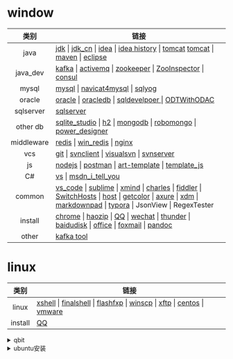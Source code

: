 # window
|类别|链接|
|:---:|---|
|java| [jdk](https://www.oracle.com/technetwork/java/javase/downloads/index.html) \| [jdk_cn](https://www.oracle.com/technetwork/cn/java/javase/downloads/index.html) \| [idea](https://www.jetbrains.com/idea/) \| [idea history](https://www.jetbrains.com/idea/download/other.html) \| [tomcat](http://tomcat.apache.org/) [tomcat](http://archive.apache.org/dist/tomcat/) \| [maven](http://maven.apache.org/download.cgi) \| [eclipse](https://www.eclipse.org/downloads/) |
|java_dev| [kafka](http://kafka.apache.org/) \| [activemq](http://activemq.apache.org/) \| [zookeeper](https://zookeeper.apache.org/) \| [ZooInspector](https://pan.baidu.com/disk/home#/all?path=%2F&vmode=list) \| [consul](https://www.consul.io/) |
|mysql|[mysql](https://www.mysql.com/downloads/) \| [navicat4mysql](https://www.navicat.com.cn/) \| [sqlyog](https://sqlyog.en.softonic.com/)|
|oracle|[oracle](https://www.oracle.com/cn/downloads/) \| [oracledb](https://www.oracle.com/technetwork/cn/database/enterprise-edition/downloads/index.html) \| [sqldevelpoer ](https://www.oracle.com/technetwork/cn/developer-tools/sql-developer/downloads/index.html) \| [ODTWithODAC](https://www.oracle.com/technetwork/cn/topics/dotnet/whatsnew/index.html) |
|sqlserver| [sqlserver](https://msdn.itellyou.cn/) |
|other db| [sqlite_studio](https://sqlitestudio.pl/index.rvt?act=download) \| [h2](http://www.h2database.com/html/main.html) \| [mongodb](https://www.mongodb.com/) \| [robomongo](https://robomongo.org/) \| [power_designer](http://powerdesigner.de/) |
|middleware|[redis](https://redis.io/) \| [win_redis](https://github.com/microsoftarchive/redis/releases) \| [nginx](http://www.nginx.cn/) |
|vcs| [git](https://www.git-scm.com/download) \| [svnclient](https://tortoisesvn.net/) \| [visualsvn](https://www.visualsvn.com/visualsvn/download/) \| [svnserver](https://www.collab.net/downloads/subversion) |
|js|[nodejs](http://nodejs.cn/) \| [postman](https://www.getpostman.com/downloads/) \| [art-template](https://aui.github.io/art-template/) \| [template_js](https://www.bootcdn.cn/template_js/) |
|C#|[vs](https://visualstudio.microsoft.com/zh-hans/downloads/) \| [msdn_i_tell_you](https://msdn.itellyou.cn/)|
|common|[vs_code](https://code.visualstudio.com/) \| [sublime](http://www.sublimetext.com/) \| [xmind](https://www.xmind.cn/) \| [charles](https://www.charlesproxy.com/latest-release/download.do) \| [fiddler](https://www.telerik.com/fiddler) \| [SwitchHosts](https://oldj.github.io/SwitchHosts/#cn)  \| [host](https://pan.baidu.com/disk/home#/all?path=%2F&vmode=list) \| [getcolor](https://pan.baidu.com/disk/home#/all?path=%2F&vmode=list) \| [axure](https://www.axure.com.cn/) \| [xdm](http://xdman.sourceforge.net/#downloads) \| [markdownpad](http://markdownpad.com/) \| [typora](https://www.typora.io/) \| JsonView \| RegexTester |
|install|[chrome](https://www.google.cn/chrome/) \| [haozip](http://haozip.2345.cc/) \| [QQ](https://im.qq.com/index.shtml) \| [wechat](https://pc.weixin.qq.com/?t=win_weixin) \| [thunder](https://dl.xunlei.com/) \| [baidudisk](http://pan.baidu.com/download) \| [office](https://msdn.itellyou.cn/) \| [foxmail](https://www.foxmail.com/) \| [pandoc](https://github.com/jgm/pandoc/releases/) |
|other|[kafka tool](http://www.kafkatool.com/)|

# linux
|类别|链接|
|:---:|---|
|linux| [xshell](https://xshell.en.softonic.com/) \| [finalshell](http://www.hostbuf.com/c/131.html) \| [flashfxp](https://www.flashfxp.com/) \| [winscp](https://winscp.net/eng/docs/lang:chs) \| [xftp](https://www.netsarang.com/zh/xftp/) \| [centos](https://www.centos.org/download/) \| [vmware](https://www.vmware.com/cn.html) |
|install|[QQ](https://im.qq.com/linuxqq/download.html)|

<details>
<summary>qbit</summary>

``` shell
sudo add-apt-repository ppa:qbittorrent-team/qbittorrent-stable
sudo apt-get install qbittorrent
```
</details>

<details>
<summary>ubuntu安装</summary>

1. idea
2. mysql workbench
3. visual studio code
4. xtreme download manager
5. amule
5. qq
6. sqlite
7. 启动盘创建器
8. chromium
9. 远程桌面查看器，桌面共享
10. easyconnect
12. 
</details>